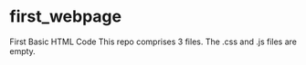 # first_webpage
First Basic HTML Code
This repo comprises 3 files. The .css and .js files are empty.
